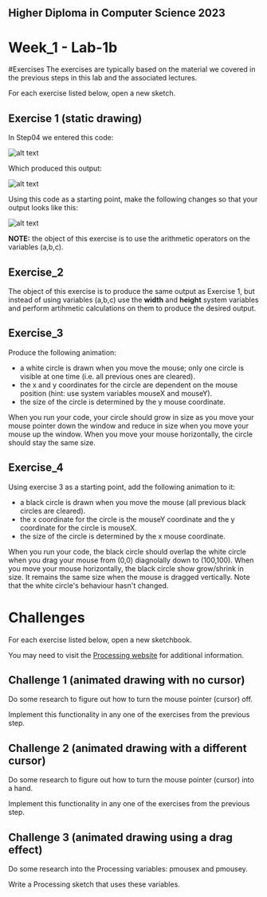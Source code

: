 ## Higher Diploma in Computer Science 2023
# Week_1 - Lab-1b

#Exercises
The exercises are typically based on the material we covered in the previous steps in this lab and the associated lectures.

For each exercise listed below, open a new sketch.

## Exercise 1 (static drawing)
In Step04 we entered this code:

![alt text](https://github.com/ki321g/HDCS2023_Week-1_Lab-1b/blob/main/imgs_rm/e1_1.png)

Which produced this output:

![alt text](https://github.com/ki321g/HDCS2023_Week-1_Lab-1b/blob/main/imgs_rm/e1_2.png)

Using this code as a starting point, make the following changes so that your output looks like this:

![alt text](https://github.com/ki321g/HDCS2023_Week-1_Lab-1b/blob/main/imgs_rm/e1_3.png)

**NOTE:** the object of this exercise is to use the arithmetic operators on the variables (a,b,c).

## Exercise_2
The object of this exercise is to produce the same output as Exercise 1, but instead of using variables (a,b,c) use the **width** and **height** system variables and perform artihmetic calculations on them to produce the desired output.

## Exercise_3
Produce the following animation:

- a white circle is drawn when you move the mouse; only one circle is visible at one time (i.e. all previous ones are cleared).
- the x and y coordinates for the circle are dependent on the mouse position (hint: use system variables mouseX and mouseY).
- the size of the circle is determined by the y mouse coordinate.

When you run your code, your circle should grow in size as you move your mouse pointer down the window and reduce in size when you move your mouse up the window. When you move your mouse horizontally, the circle should stay the same size.

## Exercise_4
Using exercise 3 as a starting point, add the following animation to it:

- a black circle is drawn when you move the mouse (all previous black circles are cleared).
- the x coordinate for the circle is the mouseY coordinate and the y coordinate for the circle is mouseX.
- the size of the circle is determined by the x mouse coordinate.

When you run your code, the black circle should overlap the white circle when you drag your mouse from (0,0) diagnolally down to (100,100). When you move your mouse horizontally, the black circle show grow/shrink in size. It remains the same size when the mouse is dragged vertically. Note that the white circle's behaviour hasn't changed.

# Challenges
For each exercise listed below, open a new sketchbook.

You may need to visit the [Processing website](https://processing.org/reference/) for additional information.

## Challenge 1 (animated drawing with no cursor)
Do some research to figure out how to turn the mouse pointer (cursor) off.

Implement this functionality in any one of the exercises from the previous step.

## Challenge 2 (animated drawing with a different cursor)
Do some research to figure out how to turn the mouse pointer (cursor) into a hand.

Implement this functionality in any one of the exercises from the previous step.

## Challenge 3 (animated drawing using a drag effect)
Do some research into the Processing variables: pmousex and pmousey.

Write a Processing sketch that uses these variables.
